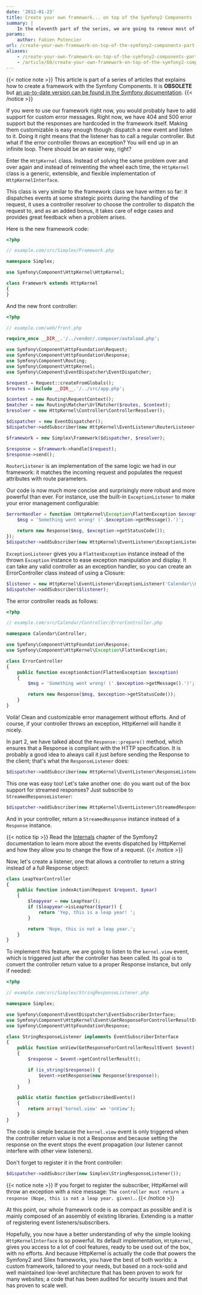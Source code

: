```yaml
---
date: '2012-01-23'
title: Create your own framework... on top of the Symfony2 Components (part 11)
summary: |
    In the eleventh part of the series, we are going to remove most of the code we have written so far!
params:
    author: Fabien Potencier
url: /create-your-own-framework-on-top-of-the-symfony2-components-part-11.html
aliases:
    - /create-your-own-framework-on-top-of-the-symfony2-components-part-11
    - /article/60/create-your-own-framework-on-top-of-the-symfony2-components-part-11
---
```


{{< notice note >}}
This article is part of a series of articles that explains how to create a
framework with the Symfony Components. It is **OBSOLETE** but [an up-to-date
version can be found in the Symfony
documentation](http://symfony.com/doc/current/create_framework/index.html).
{{< /notice >}}

If you were to use our framework right now, you would probably have to add
support for custom error messages. Right now, we have 404 and 500 error
support but the responses are hardcoded in the framework itself. Making them
customizable is easy enough though: dispatch a new event and listen to it.
Doing it right means that the listener has to call a regular controller. But
what if the error controller throws an exception? You will end up in an
infinite loop. There should be an easier way, right?

Enter the `HttpKernel` class. Instead of solving the same problem over and
over again and instead of reinventing the wheel each time, the `HttpKernel`
class is a generic, extensible, and flexible implementation of
`HttpKernelInterface`.

This class is very similar to the framework class we have written so far: it
dispatches events at some strategic points during the handling of the request,
it uses a controller resolver to choose the controller to dispatch the request
to, and as an added bonus, it takes care of edge cases and provides great
feedback when a problem arises.

Here is the new framework code:


```php
<?php

// example.com/src/Simplex/Framework.php

namespace Simplex;

use Symfony\Component\HttpKernel\HttpKernel;

class Framework extends HttpKernel
{
}

```

And the new front controller:


```php
<?php

// example.com/web/front.php

require_once __DIR__.'/../vendor/.composer/autoload.php';

use Symfony\Component\HttpFoundation\Request;
use Symfony\Component\HttpFoundation\Response;
use Symfony\Component\Routing;
use Symfony\Component\HttpKernel;
use Symfony\Component\EventDispatcher\EventDispatcher;

$request = Request::createFromGlobals();
$routes = include __DIR__.'/../src/app.php';

$context = new Routing\RequestContext();
$matcher = new Routing\Matcher\UrlMatcher($routes, $context);
$resolver = new HttpKernel\Controller\ControllerResolver();

$dispatcher = new EventDispatcher();
$dispatcher->addSubscriber(new HttpKernel\EventListener\RouterListener($matcher));

$framework = new Simplex\Framework($dispatcher, $resolver);

$response = $framework->handle($request);
$response->send();

```

`RouterListener` is an implementation of the same logic we had in our
framework: it matches the incoming request and populates the request
attributes with route parameters.

Our code is now much more concise and surprisingly more robust and more
powerful than ever. For instance, use the built-in `ExceptionListener` to
make your error management configurable:


```php
$errorHandler = function (HttpKernel\Exception\FlattenException $exception) {
    $msg = 'Something went wrong! ('.$exception->getMessage().')';

    return new Response($msg, $exception->getStatusCode());
});
$dispatcher->addSubscriber(new HttpKernel\EventListener\ExceptionListener($errorHandler));

```

`ExceptionListener` gives you a `FlattenException` instance instead of the
thrown `Exception` instance to ease exception manipulation and display. It
can take any valid controller as an exception handler, so you can create an
ErrorController class instead of using a Closure:


```php
$listener = new HttpKernel\EventListener\ExceptionListener('Calendar\\Controller\\ErrorController::exceptionAction');
$dispatcher->addSubscriber($listener);

```

The error controller reads as follows:


```php
<?php

// example.com/src/Calendar/Controller/ErrorController.php

namespace Calendar\Controller;

use Symfony\Component\HttpFoundation\Response;
use Symfony\Component\HttpKernel\Exception\FlattenException;

class ErrorController
{
    public function exceptionAction(FlattenException $exception)
    {
        $msg = 'Something went wrong! ('.$exception->getMessage().')';

        return new Response($msg, $exception->getStatusCode());
    }
}

```

Voilà! Clean and customizable error management without efforts. And of course,
if your controller throws an exception, HttpKernel will handle it nicely.

In part 2, we have talked about the `Response::prepare()` method, which
ensures that a Response is compliant with the HTTP specification. It is
probably a good idea to always call it just before sending the Response to the
client; that's what the `ResponseListener` does:


```php
$dispatcher->addSubscriber(new HttpKernel\EventListener\ResponseListener('UTF-8'));

```

This one was easy too! Let's take another one: do you want out of the box
support for streamed responses? Just subscribe to
`StreamedResponseListener`:


```php
$dispatcher->addSubscriber(new HttpKernel\EventListener\StreamedResponseListener());

```

And in your controller, return a `StreamedResponse` instance instead of a
`Response` instance.

{{< notice tip >}}
Read the [Internals](http://symfony.com/doc/current/book/internals.html#events) chapter of the Symfony2 documentation to learn more
about the events dispatched by HttpKernel and how they allow you to change the
flow of a request.
{{< /notice >}}

Now, let's create a listener, one that allows a controller to return a string
instead of a full Response object:


```php
class LeapYearController
{
    public function indexAction(Request $request, $year)
    {
        $leapyear = new LeapYear();
        if ($leapyear->isLeapYear($year)) {
            return 'Yep, this is a leap year! ';
        }

        return 'Nope, this is not a leap year.';
    }
}

```

To implement this feature, we are going to listen to the `kernel.view`
event, which is triggered just after the controller has been called. Its goal
is to convert the controller return value to a proper Response instance, but
only if needed:


```php
<?php

// example.com/src/Simplex/StringResponseListener.php

namespace Simplex;

use Symfony\Component\EventDispatcher\EventSubscriberInterface;
use Symfony\Component\HttpKernel\Event\GetResponseForControllerResultEvent;
use Symfony\Component\HttpFoundation\Response;

class StringResponseListener implements EventSubscriberInterface
{
    public function onView(GetResponseForControllerResultEvent $event)
    {
        $response = $event->getControllerResult();

        if (is_string($response)) {
            $event->setResponse(new Response($response));
        }
    }

    public static function getSubscribedEvents()
    {
        return array('kernel.view' => 'onView');
    }
}

```

The code is simple because the `kernel.view` event is only triggered when
the controller return value is not a Response and because setting the response
on the event stops the event propagation (our listener cannot interfere with
other view listeners).

Don't forget to register it in the front controller:


```php
$dispatcher->addSubscriber(new Simplex\StringResponseListener());

```

{{< notice note >}}
If you forget to register the subscriber, HttpKernel will throw an exception
with a nice message: `The controller must return a response (Nope, this is not
a leap year. given).`.
{{< /notice >}}

At this point, our whole framework code is as compact as possible and it is
mainly composed of an assembly of existing libraries. Extending is a matter
of registering event listeners/subscribers.

Hopefully, you now have a better understanding of why the simple looking
`HttpKernelInterface` is so powerful. Its default implementation,
`HttpKernel`, gives you access to a lot of cool features, ready to be used
out of the box, with no efforts. And because HttpKernel is actually the code
that powers the Symfony2 and Silex frameworks, you have the best of both
worlds: a custom framework, tailored to your needs, but based on a rock-solid
and well maintained low-level architecture that has been proven to work for
many websites; a code that has been audited for security issues and that has
proven to scale well.
